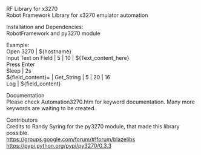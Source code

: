 RF Library for x3270  
Robot Framework Library for x3270 emulator automation

Installation and Dependencies:  
RobotFramework and py3270 module

Example:  
Open 3270  |  ${hostname}  
Input Text on Field  |  5  |   10   |  ${Text_content_here}  
Press Enter  
Sleep  |   2s  
${field_content}=  |   Get_String  |   5  |   20  |   16  
Log    |    ${field_content}

Documentation  
Please check Automation3270.htm for keyword documentation. Many more keywords are waiting to be created.

Contributors  
Credits to Randy Syring for the py3270 module, that made this library possible.  
https://groups.google.com/forum/#!forum/blazelibs  
https://pypi.python.org/pypi/py3270/0.3.3



